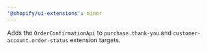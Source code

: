 ```yaml
---
'@shopify/ui-extensions': minor
---
```


Adds the `OrderConfirmationApi` to `purchase.thank-you` and `customer-account.order-status` extension targets.
